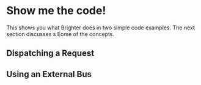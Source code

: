 # Show me the code!

This shows you what Brighter does in two simple code examples. The next section discusses s Eome of the concepts.

## Dispatching a Request


## Using an External Bus